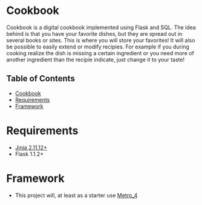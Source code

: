 # Cookbook
Cookbook is a digital cookbook implemented using Flask and SQL. The idea behind is that you have your favorite dishes, but they are spread out in several books or sites. This is where you will store your favorites!
It will also be possible to easily extend or modify recipies. For example if you during cooking realize the dish is missing a certain ingredient or you need more of another ingredient than the recipie indicate, just change it to your taste!

## Table of Contents <!-- omit in toc -->
- [Cookbook](#cookbook)
- [Requirements](#requirements)
- [Framework](#framework)

# Requirements
* [Jinja 2.11.12+](https://jinja.palletsprojects.com/en/2.11.x/)
* Flask 1.1.2+

# Framework
* This project will, at least as a starter use [Metro_4](https://metroui.org.ua/)